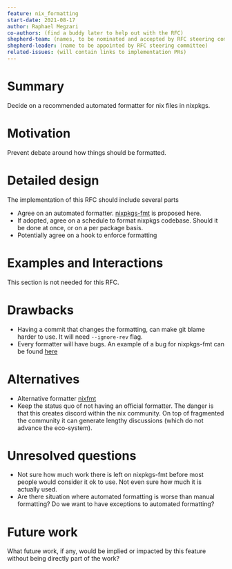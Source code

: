 ```yaml
---
feature: nix_formatting
start-date: 2021-08-17
author: Raphael Megzari
co-authors: (find a buddy later to help out with the RFC)
shepherd-team: (names, to be nominated and accepted by RFC steering committee)
shepherd-leader: (name to be appointed by RFC steering committee)
related-issues: (will contain links to implementation PRs)
---
```


# Summary

[summary]: #summary

Decide on a recommended automated formatter for nix files in nixpkgs.

# Motivation

[motivation]: #motivation

Prevent debate around how things should be formatted.

# Detailed design

[design]: #detailed-design

The implementation of this RFC should include several parts

- Agree on an automated formatter. [nixpkgs-fmt](https://github.com/nix-community/nixpkgs-fmt) is proposed here.
- If adopted, agree on a schedule to format nixpkgs codebase. Should it be done at once, or on a per package basis.
- Potentially agree on a hook to enforce formatting

# Examples and Interactions

[examples-and-interactions]: #examples-and-interactions

This section is not needed for this RFC.

# Drawbacks

[drawbacks]: #drawbacks

- Having a commit that changes the formatting, can make git blame harder to use. It will need `--ignore-rev` flag.
- Every formatter will have bugs. An example of a bug for nixpkgs-fmt can be found [here](https://github.com/NixOS/nixpkgs/pull/129392)

# Alternatives

[alternatives]: #alternatives

- Alternative formatter [nixfmt](https://github.com/serokell/nixfmt)
- Keep the status quo of not having an official formatter. The danger is that this creates discord within the nix community. On top of fragmented the community it can generate lengthy discussions (which do not advance the eco-system).

# Unresolved questions

[unresolved]: #unresolved-questions

- Not sure how much work there is left on nixpkgs-fmt before most people would consider it ok to use. Not even sure how much it is actually used.
- Are there situation where automated formatting is worse than manual formatting? Do we want to have exceptions to automated formatting?

# Future work

[future]: #future-work

What future work, if any, would be implied or impacted by this feature
without being directly part of the work?

